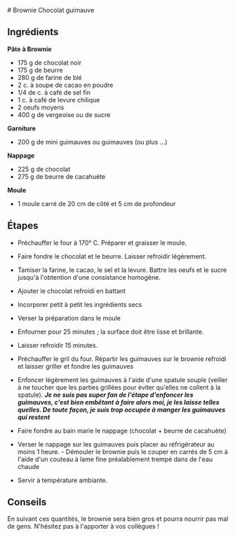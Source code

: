 # Brownie Chocolat guimauve

## Ingrédients

**Pâte à Brownie**
- 175 g de chocolat noir
- 175 g de beurre
- 280 g de farine de blé
- 2 c. à soupe de cacao en poudre
- 1/4 de c. à café de sel fin
- 1 c. à café de levure chilique
- 2 oeufs moyens
- 400 g de vergeoise ou de sucre

**Garniture**
- 200 g de mini guimauves ou guimauves (ou  plus ...)

**Nappage**
- 225 g de chocolat
- 275 g de beurre de cacahuète

**Moule**
- 1 moule carré de 20 cm de côté et 5 cm de profondeur


## Étapes

- Préchauffer le four à 170° C. Préparer et graisser le moule.

- Faire fondre le chocolat et le beurre. Laisser refroidir légèrement.

- Tamiser la farine, le cacao, le sel et la levure. Battre les oeufs et le sucre jusqu'à l'obtention d'une consistance homogène.

- Ajouter le chocolat refroidi en battant

- Incorporer petit à petit les ingrédients secs

- Verser la préparation dans le moule

- Enfourner pour 25 minutes ; la surface doit être lisse et brillante.

- Laisser refroidir 15 minutes.

- Préchauffer le gril du four. Répartir les guimauves sur le brownie refroidi et laisser griller et fondre les guimauves
- Enfoncer légèrement les guimauves à l'aide d'une spatule souple (veiller à ne toucher que les parties grillées pour éviter qu'elles ne collent à la spatule). ***Je ne suis pas super fan de l'étape d'enfoncer les guimauves, c'est bien embêtant à faire alors moi, je les laisse telles quelles. De toute façon, je suis trop occupée à manger les guimauves qui restent***

- Faire fondre au bain marie le nappage (chocolat + beurre de cacahuète)
- Verser le nappage sur les guimauves puis placer au réfrigérateur au moins 1 heure. - Démouler le brownie puis le couper en carrés de 5 cm à l'aide d'un couteau à lame fine préalablement trempé dans de l'eau chaude
- Servir à température ambiante.

## Conseils

En suivant ces quantités, le brownie sera bien gros et pourra nourrir pas mal de gens. N'hésitez pas à l'apporter à vos collègues !
